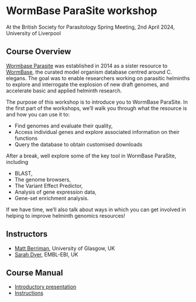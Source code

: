 # WormBase ParaSite workshop
At the British Society for Parasitology Spring Meeting, 2nd April 2024, University of Liverpool

## Course Overview
[Wormbase Parasite](https://parasite.wormbase.org/) was established in 2014 as a sister resource to [WormBase](https://www.wormbase.org/), the curated model organism database centred around C. elegans. The goal was to enable researchers working on parasitic helminths to explore and interrogate the explosion of new draft genomes, and accelerate basic and applied helminth research.

The purpose of this workshop is to introduce you to WormBase ParaSite.  In the first part of the workshops, we’ll walk you through what the resource is and how you can use it to:

- Find genomes and evaluate their quality,
- Access individual genes and explore associated information on their functions
- Query the database to obtain customised downloads

After a break, well explore some of the key tool in WormBase ParaSite, including 
- BLAST,
- The genome browsers,
- The Variant Effect Predictor,
- Analysis of gene expression data, 
- Gene-set enrichment analysis.

If we have time, we’ll also talk about ways in which you can get involved in helping to improve helminth genomics resources!

## Instructors
- [Matt Berriman](https://www.gla.ac.uk/research/az/wcip/research/researchleaders/berrimangroup/), University of Glasgow, UK
- [Sarah Dyer](https://www.ebi.ac.uk/people/person/Sarah-Dyer/), EMBL-EBI, UK
  
## Course Manual
- [Introductory presentation](presentations/Module_1_WBP_1/Module_1_WBP_1.pptx)
- [Instructions](manual/instructions.md)

